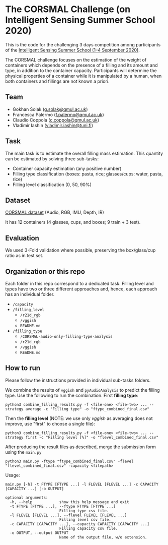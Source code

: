 # The CORSMAL Challenge (on Intelligent Sensing Summer School 2020)

This is the code for the challenging 3 days competition among participants of the [Intelligent Sensing Summer School (1–4 September 2020)](http://cis.eecs.qmul.ac.uk/school2020.html).

The CORSMAL challenge  focuses on the estimation  of the weight of containers which depends  on the presence  of a filling and  its  amount  and type,  in addition  to the  container  capacity.  Participants  will determine  the  physical  properties  of  a  container  while  it  is  manipulated  by  a  human, when both containers  and fillings  are not known a priori.

## Team
- Gokhan Solak (g.solak@qmul.ac.uk)
- Francesca Palermo (f.palermo@qmul.ac.uk)
- Claudio Coppola (c.coppola@qmul.ac.uk)
- Vladimir Iashin (vladimir.iashin@tuni.fi)

## Task
The main task is to estimate the  overall  filling  mass  estimation. This quantity can be estimated by solving three sub-tasks:
- Container capacity estimation (any positive number)
- Filling type classification (boxes: pasta, rice; glasses/cups: water, pasta, rice)
- Filling level classification (0, 50, 90%)

## Dataset
[CORSMAL dataset](http://corsmal.eecs.qmul.ac.uk/containers_manip.html) (Audio, RGB, IMU, Depth, IR)

It has 12 containers (4 glasses, cups, and boxes; 9 train + 3 test).

## Evaluation
We used 3-Fold validation where possible, preserving the box/glass/cup ratio as in test set.

## Organization or this repo

Each folder in this repo correspond to a dedicated task. Filling level and types have two or three different approaches and, hence, each approach has an individual folder.

- `/capacity`
- `/filling_level`
    - `/r21d_rgb`
    - `/vggish`
    - `README.md`
- `/filling_type`
    - `/CORSMAL-audio-only-filling-type-analysis`
    - `/r21d_rgb`
    - `/vggish`
    - `README.md`

## How to run
Please follow the instructions provided in individual sub-tasks folders.

We combine the results of `vggish` and `pyAudioAnalysis` to predict the filling type. Use the following to run the combination. First **filling type**:

```
python3 combine_filling_results.py -f <file-one> <file-two> ... --strategy average -c "Filling type" -o "ftype_combined_final.csv"
```
Then the **filling level** (NOTE: we use only _vggish_ as averaging does not improve, use "first" to choose a single file):

```
python3 combine_filling_results.py -f <file-one> <file-two> ... --strategy first -c "Filling level [%]" -o "flevel_combined_final.csv"
```

After producing the result files as described, merge the submission form using the `main.py`

```
python3 main.py -ftype "ftype_combined_final.csv" -flevel "flevel_combined_final.csv" -capacity <filepath>
```

Usage:

```
main.py [-h] -t FTYPE [FTYPE ...] -l FLEVEL [FLEVEL ...] -c CAPACITY [CAPACITY ...] [-o OUTPUT]

optional arguments:
  -h, --help            show this help message and exit
  -t FTYPE [FTYPE ...], --ftype FTYPE [FTYPE ...]
                        Filling type csv file.
  -l FLEVEL [FLEVEL ...], --flevel FLEVEL [FLEVEL ...]
                        Filling level csv file.
  -c CAPACITY [CAPACITY ...], --capacity CAPACITY [CAPACITY ...]
                        Filling capacity csv file.
  -o OUTPUT, --output OUTPUT
                        Name of the output file, w/o extension.
```
